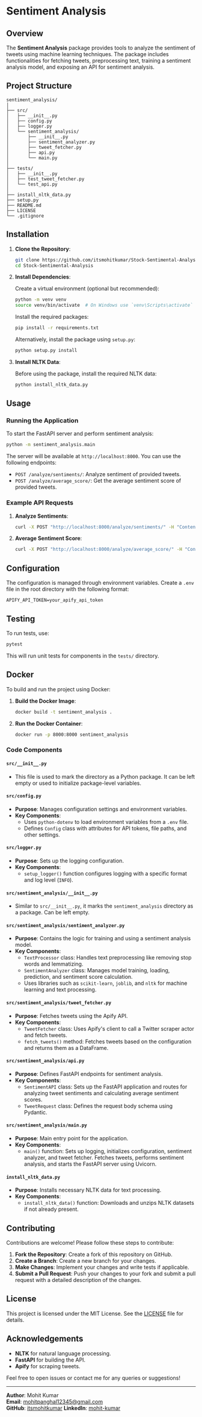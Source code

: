 # Sentiment Analysis

## Overview

The **Sentiment Analysis** package provides tools to analyze the sentiment of tweets using machine learning techniques. The package includes functionalities for fetching tweets, preprocessing text, training a sentiment analysis model, and exposing an API for sentiment analysis.

## Project Structure

```plaintext
sentiment_analysis/
│
├── src/
│   ├── __init__.py
│   ├── config.py
│   ├── logger.py
│   └── sentiment_analysis/
│       ├── __init__.py
│       ├── sentiment_analyzer.py
│       ├── tweet_fetcher.py
│       ├── api.py
│       └── main.py
│
├── tests/
│   ├── __init__.py
│   ├── test_tweet_fetcher.py
│   └── test_api.py
│
├── install_nltk_data.py
├── setup.py
├── README.md
├── LICENSE
└── .gitignore
```

## Installation

1. **Clone the Repository**:

    ```sh
    git clone https://github.com/itsmohitkumar/Stock-Sentimental-Analysis.git
    cd Stock-Sentimental-Analysis
    ```

2. **Install Dependencies**:

    Create a virtual environment (optional but recommended):

    ```sh
    python -m venv venv
    source venv/bin/activate  # On Windows use `venv\Scripts\activate`
    ```

    Install the required packages:

    ```sh
    pip install -r requirements.txt
    ```

    Alternatively, install the package using `setup.py`:

    ```sh
    python setup.py install
    ```

3. **Install NLTK Data**:

    Before using the package, install the required NLTK data:

    ```sh
    python install_nltk_data.py
    ```

## Usage

### Running the Application

To start the FastAPI server and perform sentiment analysis:

```sh
python -m sentiment_analysis.main
```

The server will be available at `http://localhost:8000`. You can use the following endpoints:

- `POST /analyze/sentiments/`: Analyze sentiment of provided tweets.
- `POST /analyze/average_score/`: Get the average sentiment score of provided tweets.

### Example API Requests

1. **Analyze Sentiments**:

    ```sh
    curl -X POST "http://localhost:8000/analyze/sentiments/" -H "Content-Type: application/json" -d '{"tweets": ["I love this!", "I hate this!"]}'
    ```

2. **Average Sentiment Score**:

    ```sh
    curl -X POST "http://localhost:8000/analyze/average_score/" -H "Content-Type: application/json" -d '{"tweets": ["I love this!", "I hate this!"]}'
    ```

## Configuration

The configuration is managed through environment variables. Create a `.env` file in the root directory with the following format:

```
APIFY_API_TOKEN=your_apify_api_token
```

## Testing

To run tests, use:

```sh
pytest
```

This will run unit tests for components in the `tests/` directory.

## Docker

To build and run the project using Docker:

1. **Build the Docker Image**:

    ```sh
    docker build -t sentiment_analysis .
    ```

2. **Run the Docker Container**:

    ```sh
    docker run -p 8000:8000 sentiment_analysis
    ```

### Code Components

#### `src/__init__.py`

- This file is used to mark the directory as a Python package. It can be left empty or used to initialize package-level variables.

#### `src/config.py`

- **Purpose**: Manages configuration settings and environment variables.
- **Key Components**:
  - Uses `python-dotenv` to load environment variables from a `.env` file.
  - Defines `Config` class with attributes for API tokens, file paths, and other settings.

#### `src/logger.py`

- **Purpose**: Sets up the logging configuration.
- **Key Components**:
  - `setup_logger()` function configures logging with a specific format and log level (`INFO`).

#### `src/sentiment_analysis/__init__.py`

- Similar to `src/__init__.py`, it marks the `sentiment_analysis` directory as a package. Can be left empty.

#### `src/sentiment_analysis/sentiment_analyzer.py`

- **Purpose**: Contains the logic for training and using a sentiment analysis model.
- **Key Components**:
  - `TextProcessor` class: Handles text preprocessing like removing stop words and lemmatizing.
  - `SentimentAnalyzer` class: Manages model training, loading, prediction, and sentiment score calculation.
  - Uses libraries such as `scikit-learn`, `joblib`, and `nltk` for machine learning and text processing.

#### `src/sentiment_analysis/tweet_fetcher.py`

- **Purpose**: Fetches tweets using the Apify API.
- **Key Components**:
  - `TweetFetcher` class: Uses Apify's client to call a Twitter scraper actor and fetch tweets.
  - `fetch_tweets()` method: Fetches tweets based on the configuration and returns them as a DataFrame.

#### `src/sentiment_analysis/api.py`

- **Purpose**: Defines FastAPI endpoints for sentiment analysis.
- **Key Components**:
  - `SentimentAPI` class: Sets up the FastAPI application and routes for analyzing tweet sentiments and calculating average sentiment scores.
  - `TweetRequest` class: Defines the request body schema using Pydantic.

#### `src/sentiment_analysis/main.py`

- **Purpose**: Main entry point for the application.
- **Key Components**:
  - `main()` function: Sets up logging, initializes configuration, sentiment analyzer, and tweet fetcher. Fetches tweets, performs sentiment analysis, and starts the FastAPI server using Uvicorn.

#### `install_nltk_data.py`

- **Purpose**: Installs necessary NLTK data for text processing.
- **Key Components**:
  - `install_nltk_data()` function: Downloads and unzips NLTK datasets if not already present.

## Contributing

Contributions are welcome! Please follow these steps to contribute:

1. **Fork the Repository**: Create a fork of this repository on GitHub.
2. **Create a Branch**: Create a new branch for your changes.
3. **Make Changes**: Implement your changes and write tests if applicable.
4. **Submit a Pull Request**: Push your changes to your fork and submit a pull request with a detailed description of the changes.

## License

This project is licensed under the MIT License. See the [LICENSE](LICENSE) file for details.

## Acknowledgements

- **NLTK** for natural language processing.
- **FastAPI** for building the API.
- **Apify** for scraping tweets.

Feel free to open issues or contact me for any queries or suggestions!

---

**Author**: Mohit Kumar  
**Email**: mohitpanghal12345@gmail.com  
**GitHub**: [itsmohitkumar](https://github.com/itsmohitkumar)
**LinkedIn**: [mohit-kumar](https://www.linkedin.com/in/itsmohitkumar/)